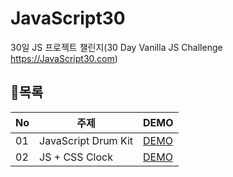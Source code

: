 # JavaScript30

30일 JS 프로젝트 챌린지(30 Day Vanilla JS Challenge https://JavaScript30.com)

## 📃목록

| No  | 주제                | DEMO                                                                             |
| --- | ------------------- | -------------------------------------------------------------------------------- |
| 01  | JavaScript Drum Kit | [DEMO](https://sewonkimm.github.io/JavaScript30/01-JavaScriptDrumKit/index.html) |
| 02  | JS + CSS Clock      | [DEMO](https://sewonkimm.github.io/JavaScript30/02-JSandCSSClock/index.html)     |
